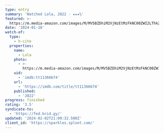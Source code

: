 ```yaml
---
type: entry
summary: 'Watched Lola, 2022 - ★★★½'
featured: >-
  https://m.media-amazon.com/images/M/MV5BZDhiM2VjNzEtMzFkNC00ZWI2LThkZWYtYWFkNjMzYTczMjg4XkEyXkFqcGdeQXVyNDI3MjIxNjk@._V1_SX300.jpg
date: '2024-01-18'
watch-of:
  type:
    - h-cite
  properties:
    name:
      - Lola
    photo:
      - >-
        https://m.media-amazon.com/images/M/MV5BZDhiM2VjNzEtMzFkNC00ZWI2LThkZWYtYWFkNjMzYTczMjg4XkEyXkFqcGdeQXVyNDI3MjIxNjk@._V1_SX300.jpg
    uid:
      - 'imdb:tt11366674'
    url:
      - 'https://imdb.com/title/tt11366674'
    published:
      - '2022'
progress: finished
rating: '3.5'
syndicate-to:
  - 'https://fed.brid.gy/'
updated: '2024-02-02T21:09:32.500Z'
client_id: 'https://sparkles.sploot.com/'
---
```


